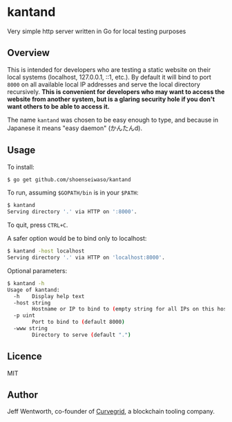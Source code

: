 # kantand
Very simple http server written in Go for local testing purposes

## Overview
This is intended for developers who are testing a static website on their local systems (localhost, 127.0.0.1, ::1, etc.). By default it will bind to port `8000` on all available local IP addresses and serve the local directory recursively. **This is convenient for developers who may want to access the website from another system, but is a glaring security hole if you don't want others to be able to access it.**

The name `kantand` was chosen to be easy enough to type, and because in Japanese it means "easy daemon" (かんたんd).

## Usage
To install:

```sh
$ go get github.com/shoenseiwaso/kantand
```

To run, assuming `$GOPATH/bin` is in your `$PATH`:

```sh
$ kantand
Serving directory '.' via HTTP on ':8000'.
```

To quit, press `CTRL+C`.

A safer option would be to bind only to localhost:

```sh
$ kantand -host localhost
Serving directory '.' via HTTP on 'localhost:8000'.
```

Optional parameters:

```sh
$ kantand -h
Usage of kantand:
  -h	Display help text
  -host string
    	Hostname or IP to bind to (empty string for all IPs on this host)
  -p uint
    	Port to bind to (default 8000)
  -www string
    	Directory to serve (default ".")
```

## Licence
MIT

## Author
Jeff Wentworth, co-founder of [Curvegrid](http://curvegrid.com), a blockchain tooling company.